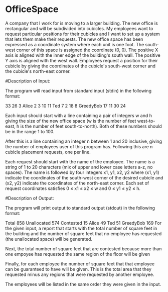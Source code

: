 # OfficeSpace
A company that I work for is moving to a larger building. The new office is rectangular and will be subdivided into cubicles. My employees want to request particular positions for their cubicles and I want to set up a system that lets them make their requests.
The new office space has been expressed as a coordinate system where each unit is one foot. The south-west corner of this space is assigned the coordinate (0, 0). The positive X axis is aligned with the inner edge of the building's south wall. The positive Y axis is aligned with the west wall. Employees request a position for their cubicle by giving the coordinates of the cubicle's south-west corner and the cubicle's north-east corner.

#Description of Input:

The program will read input from standard input (stdin) in the following format:

33 26
3
Alice 2 3 10 11
Ted 7 2 18 8
GreedyBob 17 11 30 24

Each input should start with a line containing a pair of integers w and h giving the size of the new office space (w is the number of feet west-to-east, h is the number of feet south-to-north). Both of these numbers should be in the range 1 to 100.

After this is a line containing an integer n between 1 and 20 inclusive, giving the number of employees user of this program has. Following this are n cubicle placement requests, one per line.

Each request should start with the name of the employee. The name is a string of 1 to 20 characters (mix of upper and lower case letters a-z, no spaces). The name is followed by four integers x1, y1, x2, y2 where (x1, y1) indicate the coordinates of the south-west corner of the desired cubicle and (x2, y2) indicate the coordinates of the north-east corner. Each set of request coordinates satisfies 0 ≤ x1 ≤ x2 ≤ w and 0 ≤ y1 ≤ y2 ≤ h.

#Description of Output:

The program will print output to standard output (stdout) in the following format:

Total 858
Unallocated 574
Contested 15
Alice 49
Ted 51
GreedyBob 169
For the given input, a report that starts with the total number of square feet in the building and the number of square feet that no employee has requested (the unallocated space) will be generated.

Next, the total number of square feet that are contested because more than one empoyee has requested the same region of the floor will be given

Finally, for each employee the number of square feet that that employee can be guaranteed to have will be given. This is the total area that they requested minus any regions that were requested by another employee.

The employees will be listed in the same order they were given in the input.
